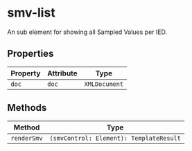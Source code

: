 # smv-list

An sub element for showing all Sampled Values per IED.

## Properties

| Property | Attribute | Type          |
|----------|-----------|---------------|
| `doc`    | `doc`     | `XMLDocument` |

## Methods

| Method      | Type                                    |
|-------------|-----------------------------------------|
| `renderSmv` | `(smvControl: Element): TemplateResult` |
